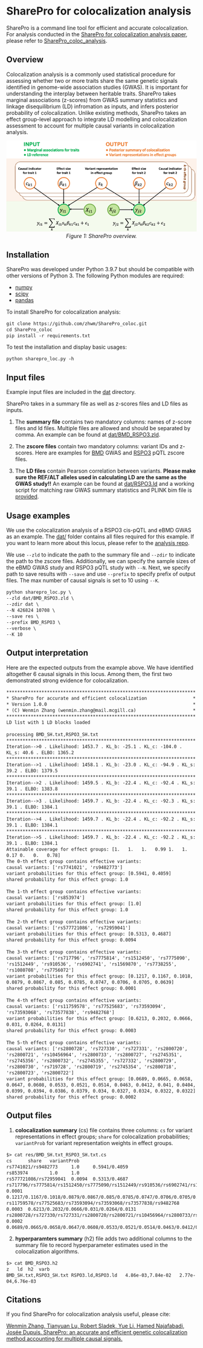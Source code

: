 # SharePro for colocalization analysis

SharePro is a command line tool for efficient and accurate colocalization. For analysis conducted in the [SharePro for colocalization analysis paper](https://doi.org/10.1101/2023.07.24.550431), please refer to [SharePro_coloc_analysis](https://github.com/zhwm/sharepro_coloc_analysis).

## Overview 

Colocalization analysis is a commonly used statistical procedure for assessing whether two or more traits share the same genetic signals identified in genome-wide association studies (GWAS). It is important for understanding the interplay between heritable traits.
SharePro takes marginal associations (z-scores) from GWAS summary statistics and linkage disequilibrium (LD) infromation as inputs, and infers posterior probability of colocalization. Unlike existing methods, SharePro takes an effect group-level approach to integrate LD modelling and colocalization assessment to account for multiple causal variants in colocalization analysis.

<p align="center">
  <img src="doc/SharePro_loc.png" alt="example image">
  <br>
  <em>Figure 1: SharePro overview.</em>
</p>

## Installation

SharePro was developed under Python 3.9.7 but should be compatible with other versions of Python 3. The following Python modules are required:

* [numpy](http://www.numpy.org/)
* [scipy](http://www.scipy.org/)
* [pandas](https://pandas.pydata.org/getpandas.html)

To install SharePro for colocalization analysis:

```
git clone https://github.com/zhwm/SharePro_coloc.git
cd SharePro_coloc
pip install -r requirements.txt 
``` 

To test the installation and display basic usages:
```
python sharepro_loc.py -h
```

## Input files

Example input files are included in the [dat](dat/) directory.

SharePro takes in a summary file as well as z-scores files and LD files as inputs.

1. The **summary file** contains two mandatory columns: names of z-score files and ld files. Multiple files are allowed and should be separated by comma. An example can be found at [dat/BMD_RSPO3.zld](dat/BMD_RSPO3.zld).

2. The **zscore files** contain two mandatory columns: variant IDs and z-scores. Here are examples for [BMD](dat/BMD_SH.txt) GWAS and [RSPO3](dat/RSPO3_SH.txt) pQTL zscore files.

3. The **LD files** contain Pearson correlation between variants. **Please make sure the REF/ALT alleles used in calculating LD are the same as the GWAS study!!** An example can be found at [dat/RSPO3.ld](dat/RSPO3.ld) and a working script for matching raw GWAS summary statistics and PLINK bim file is [provided](match_bim_ss.py).

## Usage examples

We use the colocalization analysis of a RSPO3 cis-pQTL and eBMD GWAS as an example. The [dat/](dat/) folder contains all files required for this example.
If you want to learn more about this locus, please refer to the [analysis repo](https://github.com/zhwm/SharePro_coloc_analysis/tree/main/dat).

We use `--zld` to indicate the path to the summary file and `--zdir` to indicate the path to the zscore files.
Additionally, we can specify the sample sizes of the eBMD GWAS study and RSPO3 pQTL study with `--N`.
Next, we specify path to save results with `--save` and use `--prefix` to specify prefix of output files. The max number of causal signals is set to 10 using `--K`.

```
python sharepro_loc.py \
--zld dat/BMD_RSPO3.zld \
--zdir dat \
--N 426824 10708 \
--save res \
--prefix BMD_RSPO3 \
--verbose \
--K 10
```

## Output interpretation

Here are the expected outputs from the example above. We have identified altogether 6 causal signals in this locus. Among them, the first two demonstrated strong evidence for colocalization.

```
**********************************************************************
* SharePro for accurate and efficient colocalization                 *
* Version 1.0.0                                                      *
* (C) Wenmin Zhang (wenmin.zhang@mail.mcgill.ca)                     *
**********************************************************************
LD list with 1 LD blocks loaded

processing BMD_SH.txt,RSPO3_SH.txt
**********************************************************************
Iteration-->0 . Likelihood: 1453.7 . KL_b: -25.1 . KL_c: -104.0 . KL_s: 40.6 . ELBO: 1365.2
**********************************************************************
Iteration-->1 . Likelihood: 1458.1 . KL_b: -23.0 . KL_c: -94.9 . KL_s: 39.2 . ELBO: 1379.5
**********************************************************************
Iteration-->2 . Likelihood: 1459.5 . KL_b: -22.4 . KL_c: -92.4 . KL_s: 39.1 . ELBO: 1383.8
**********************************************************************
Iteration-->3 . Likelihood: 1459.7 . KL_b: -22.4 . KL_c: -92.3 . KL_s: 39.1 . ELBO: 1384.1
**********************************************************************
Iteration-->4 . Likelihood: 1459.7 . KL_b: -22.4 . KL_c: -92.2 . KL_s: 39.1 . ELBO: 1384.1
**********************************************************************
Iteration-->5 . Likelihood: 1459.7 . KL_b: -22.4 . KL_c: -92.2 . KL_s: 39.1 . ELBO: 1384.1
Attainable coverage for effect groups: [1.   1.   1.   0.99 1.   1.   0.17 0.   0.   0.78]
The 0-th effect group contains effective variants:
causal variants: ['rs7741021', 'rs9482773']
variant probabilities for this effect group: [0.5941, 0.4059]
shared probability for this effect group: 1.0

The 1-th effect group contains effective variants:
causal variants: ['rs853974']
variant probabilities for this effect group: [1.0]
shared probability for this effect group: 1.0

The 2-th effect group contains effective variants:
causal variants: ['rs577721086', 'rs72959041']
variant probabilities for this effect group: [0.5313, 0.4687]
shared probability for this effect group: 0.0094

The 3-th effect group contains effective variants:
causal variants: ['rs717796', 'rs7775814', 'rs1512450', 'rs7775090', 'rs1512449', 'rs910536', 'rs6902741', 'rs1569870', 'rs7738255', 'rs1080708', 'rs7756072']
variant probabilities for this effect group: [0.1217, 0.1167, 0.1018, 0.0879, 0.0867, 0.085, 0.0785, 0.0747, 0.0706, 0.0705, 0.0639]
shared probability for this effect group: 0.0001

The 4-th effect group contains effective variants:
causal variants: ['rs11759578', 'rs77525683', 'rs73593094', 'rs73593068', 'rs73577838', 'rs9482768']
variant probabilities for this effect group: [0.6213, 0.2032, 0.0666, 0.031, 0.0264, 0.0131]
shared probability for this effect group: 0.0003

The 5-th effect group contains effective variants:
causal variants: ['rs2800728', 'rs727330', 'rs727331', 'rs2800720', 'rs2800721', 'rs10456964', 'rs2800733', 'rs2800727', 'rs2745351', 'rs2745356', 'rs2800732', 'rs2745355', 'rs727332', 'rs2800729', 'rs2800730', 'rs719728', 'rs2800719', 'rs2745354', 'rs2800718', 'rs2800723', 'rs2800722']
variant probabilities for this effect group: [0.0689, 0.0665, 0.0658, 0.0647, 0.0608, 0.0533, 0.0521, 0.0514, 0.0463, 0.0412, 0.041, 0.0404, 0.0399, 0.0394, 0.0386, 0.0379, 0.034, 0.0327, 0.0324, 0.0322, 0.0322]
shared probability for this effect group: 0.0002
```

## Output files

1. **colocalization summary** (cs) file contains three columns: 
`cs` for variant representations in effect groups; 
`share` for colocalization probabilities;
`variantProb` for variant representation weights in effect groups.

```
$> cat res/BMD_SH.txt_RSPO3_SH.txt.cs 
cs      share   variantProb
rs7741021/rs9482773     1.0     0.5941/0.4059
rs853974        1.0     1.0
rs577721086/rs72959041  0.0094  0.5313/0.4687
rs717796/rs7775814/rs1512450/rs7775090/rs1512449/rs910536/rs6902741/rs1569870/rs7738255/rs1080708/rs7756072     0.0001  0.1217/0.1167/0.1018/0.0879/0.0867/0.085/0.0785/0.0747/0.0706/0.0705/0.0639
rs11759578/rs77525683/rs73593094/rs73593068/rs73577838/rs9482768        0.0003  0.6213/0.2032/0.0666/0.031/0.0264/0.0131
rs2800728/rs727330/rs727331/rs2800720/rs2800721/rs10456964/rs2800733/rs2800727/rs2745351/rs2745356/rs2800732/rs2745355/rs727332/rs2800729/rs2800730/rs719728/rs2800719/rs2745354/rs2800718/rs2800723/rs2800722  0.0002  0.0689/0.0665/0.0658/0.0647/0.0608/0.0533/0.0521/0.0514/0.0463/0.0412/0.041/0.0404/0.0399/0.0394/0.0386/0.0379/0.034/0.0327/0.0324/0.0322/0.0322
```

2. **hyperparamters summary** (h2) file adds two additional columns to the summary file to record hyperparameter estimates used in the colocalization algorithms.

```
$> cat BMD_RSPO3.h2              
z	ld	h2	varb
BMD_SH.txt,RSPO3_SH.txt	RSPO3.ld,RSPO3.ld	4.86e-03,7.84e-02	2.77e-04,6.76e-03
```

## Citations

If you find SharePro for colocalization analysis useful, please cite:

[Wenmin Zhang, Tianyuan Lu, Robert Sladek, Yue Li, Hamed Najafabadi, Josée Dupuis. SharePro: an accurate and efficient genetic colocalization method accounting for multiple causal signals.](https://doi.org/10.1101/2023.07.24.550431)
